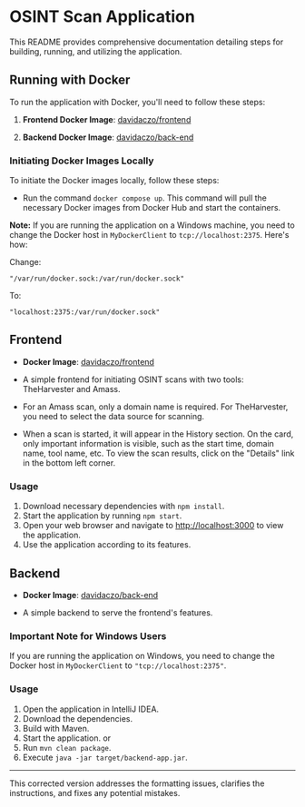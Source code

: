 
# OSINT Scan Application

This README provides comprehensive documentation detailing steps for building, running, and utilizing the application.

## Running with Docker

To run the application with Docker, you'll need to follow these steps:

1. **Frontend Docker Image**: [davidaczo/frontend](https://hub.docker.com/repository/docker/davidaczo/frontend)

2. **Backend Docker Image**: [davidaczo/back-end](https://hub.docker.com/repository/docker/davidaczo/back-end)

### Initiating Docker Images Locally

To initiate the Docker images locally, follow these steps:

- Run the command `docker compose up`. This command will pull the necessary Docker images from Docker Hub and start the containers.

**Note:** If you are running the application on a Windows machine, you need to change the Docker host in `MyDockerClient` to `tcp://localhost:2375`. Here's how:

Change:

```plaintext
"/var/run/docker.sock:/var/run/docker.sock"
```

To:

```plaintext
"localhost:2375:/var/run/docker.sock"
```

## Frontend

- **Docker Image**: [davidaczo/frontend](https://hub.docker.com/repository/docker/davidaczo/frontend)

- A simple frontend for initiating OSINT scans with two tools: TheHarvester and Amass.

- For an Amass scan, only a domain name is required. For TheHarvester, you need to select the data source for scanning.

- When a scan is started, it will appear in the History section. On the card, only important information is visible, such as the start time, domain name, tool name, etc. To view the scan results, click on the "Details" link in the bottom left corner.

### Usage

1. Download necessary dependencies with `npm install`.
2. Start the application by running `npm start`.
3. Open your web browser and navigate to [http://localhost:3000](http://localhost:3000) to view the application.
4. Use the application according to its features.

## Backend

- **Docker Image**: [davidaczo/back-end](https://hub.docker.com/repository/docker/davidaczo/back-end)

- A simple backend to serve the frontend's features.

### Important Note for Windows Users

If you are running the application on Windows, you need to change the Docker host in `MyDockerClient` to `"tcp://localhost:2375"`.

### Usage

1. Open the application in IntelliJ IDEA.
2. Download the dependencies.
3. Build with Maven.
4. Start the application.
or
1. Run `mvn clean package`.
2. Execute `java -jar target/backend-app.jar`.

---

This corrected version addresses the formatting issues, clarifies the instructions, and fixes any potential mistakes.